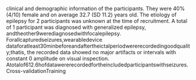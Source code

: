 clinical and demographic information of the participants. They were 40% (4/10) female and
on average 32.7 (SD 11.2) years old. The etiology of epilepsy for 2 participants was unknown
at the time of recruitment. A total of 1 participant was diagnosed with generalized epilepsy,
andtheother9werediagnosedwithfocalepilepsy. Forallcapturedseizures,wearabledevice
dataforatleast30minbeforeandaftertheictalperiodwererecordedingoodquality;thatis,
the recorded data showed no major artifacts or intervals with constant 0 amplitude on visual
inspection. Atotalof612.6hofdatawererecordedfortheincludedparticipantswithseizures.
Cross-validationTraining
